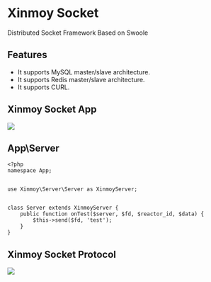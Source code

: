 # Xinmoy Socket
Distributed Socket Framework Based on Swoole
## Features
* It supports MySQL master/slave architecture.
* It supports Redis master/slave architecture.
* It supports CURL.
## Xinmoy Socket App
![](https://github.com/oakwilliams/xinmoy-socket/wiki/Xinmoy%20Socket%20App.jpg)
## App\Server
```
<?php
namespace App;


use Xinmoy\Server\Server as XinmoyServer;


class Server extends XinmoyServer {
    public function onTest($server, $fd, $reactor_id, $data) {
        $this->send($fd, 'test');
    }
}
```
## Xinmoy Socket Protocol
![](https://github.com/oakwilliams/xinmoy-socket/wiki/Xinmoy%20Socket%20Protocol.jpg)
